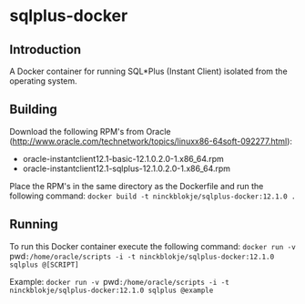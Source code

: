 # sqlplus-docker

## Introduction
A Docker container for running SQL*Plus (Instant Client) isolated from the operating system.

## Building
Download the following RPM's from Oracle (http://www.oracle.com/technetwork/topics/linuxx86-64soft-092277.html):
* oracle-instantclient12.1-basic-12.1.0.2.0-1.x86_64.rpm
* oracle-instantclient12.1-sqlplus-12.1.0.2.0-1.x86_64.rpm

Place the RPM's in the same directory as the Dockerfile and run the following command:
`docker build -t ninckblokje/sqlplus-docker:12.1.0 .`

## Running
To run this Docker container execute the following command:
`docker run -v `pwd`:/home/oracle/scripts -i -t ninckblokje/sqlplus-docker:12.1.0 sqlplus @[SCRIPT]`

Example:
`docker run -v `pwd`:/home/oracle/scripts -i -t ninckblokje/sqlplus-docker:12.1.0 sqlplus @example`
